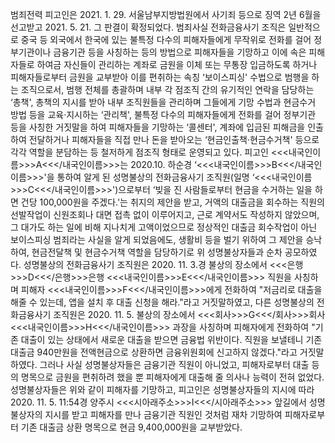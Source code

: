 범죄전력
피고인은 2021. 1. 29. 서울남부지방법원에서 사기죄 등으로 징역 2년 6월을 선고받고 2021. 5. 21. 그 판결이 확정되었다.
범죄사실
전화금융사기 조직은 일반적으로 중국 등 외국에서 한국에 있는 불특정 다수의 피해자들에게 무작위로 전화를 걸어 정부기관이나 금융기관 등을 사칭하는 등의 방법으로 피해자들을 기망하고 이에 속은 피해자들로 하여금 자신들이 관리하는 계좌로 금원을 이체 또는 무통장 입금하도록 하거나 피해자들로부터 금원을 교부받아 이를 편취하는 속칭 ‘보이스피싱' 수법으로 범행을 하는 조직으로서, 범행 전체를 총괄하며 내부 각 점조직 간의 유기적인 연락을 담당하는 ‘총책', 총책의 지시를 받아 내부 조직원들을 관리하며 그들에게 기망 수법과 현금수거 방법 등을 교육·지시하는 ‘관리책', 불특정 다수의 피해자들에게 전화를 걸어 정부기관 등을 사칭한 거짓말을 하여 피해자들을 기망하는 ‘콜센터', 계좌에 입금된 피해금을 인출하여 전달하거나 피해자들을 직접 만나 돈을 받아오는 ‘현금인출책·현금수거책' 등으로 각각 역할을 분담하는 등 철저하게 점조직 형태로 운영되고 있다.
피고인 <<<내국인이름>>>A<<</내국인이름>>>는 2020.10. 하순경 ‘<<<내국인이름>>>B<<</내국인이름>>>'을 통하여 알게 된 성명불상의 전화금융사기 조직원(일명 ‘<<<내국인이름>>>C<<</내국인이름>>>')으로부터 ‘빚을 진 사람들로부터 현금을 수거하는 일을 하면 건당 100,000원을 주겠다.'는 취지의 제안을 받고, 거액의 대출금을 회수하는 직원의 선발작업이 신원조회나 대면 접촉 없이 이루어지고, 근로 계약서도 작성하지 않았으며, 그 대가도 하는 일에 비해 지나치게 고액이었으므로 정상적인 대출금 회수작업이 아닌 보이스피싱 범죄라는 사실을 알게 되었음에도, 생활비 등을 벌기 위하여 그 제안을 승낙하여, 현금전달책 및 현금수거책 역할을 담당하기로 위 성명불상자들과 순차 공모하였다.
성명불상의 전화금융사기 조직원은 2020. 11. 3.경 불상의 장소에서 <<<은행>>>D<<</은행>>>은행 <<<내국인이름>>>E<<</내국인이름>>> 직원을 사칭하며 피해자 <<<내국인이름>>>F<<</내국인이름>>>에게 전화하여 "저금리로 대출을 해줄 수 있는데, 앱을 설치 후 대출 신청을 해라."라고 거짓말하였고, 다른 성명불상의 전화금융사기 조직원은 2020. 11. 5. 불상의 장소에서 <<<회사>>>G<<</회사>>>회사 <<<내국인이름>>>H<<</내국인이름>>> 과장을 사칭하며 피해자에게 전화하여 "기존 대출이 있는 상태에서 새로운 대출을 받으면 금융법 위반이다. 직원을 보낼테니 기존 대출금 940만원을 전액현금으로 상환하면 금융위원회에 신고하지 않겠다."라고 거짓말하였다.
그러나 사실 성명불상자들은 금융기관 직원이 아니었고, 피해자로부터 대출 등의 명목으로 금원을 편취하려 했을 뿐 피해자에게 대출해 줄 의사나 능력이 전혀 없었다.
성명불상자들은 위와 같이 피해자를 기망하고, 피고인은 성명불상자들의 지시에 따라 2020. 11. 5. 11:54경 양주시 <<<시아래주소>>>I<<</시아래주소>>> 앞길에서 성명불상자의 지시를 받고 피해자를 만나 금융기관 직원인 것처럼 재차 기망하여 피해자로부터 기존 대출금 상환 명목으로 현금 9,400,000원을 교부받았다.